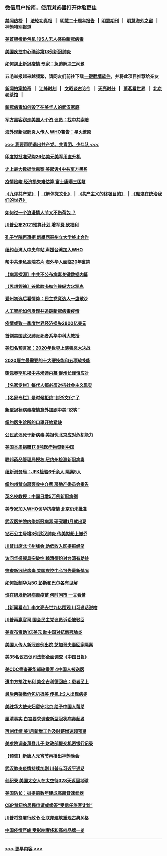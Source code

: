 ### [微信用户指南，使用浏览器打开体验更佳](https://github.com/gfw-breaker/banned-news1/blob/master/indexes/wechat-guide.md?t=0)
#### [禁闻热榜](热点新闻.md?t=0)  &nbsp;&nbsp;|&nbsp;&nbsp; [法轮功真相](https://github.com/gfw-breaker/truth/blob/master/README.md?t=0) &nbsp;&nbsp;|&nbsp;&nbsp; [明慧二十周年报告](https://github.com/gfw-breaker/mh-reports/blob/master/README.md?t=0) &nbsp;&nbsp;|&nbsp;&nbsp;[明慧期刊](https://github.com/gfw-breaker/mh-qikan) &nbsp;&nbsp;|&nbsp;&nbsp; [明慧海外之窗](https://github.com/gfw-breaker/mh-news/blob/master/README.md?t=0) &nbsp;&nbsp;|&nbsp;&nbsp; [神韵特别报道](https://github.com/gfw-breaker/mh-news/blob/master/shenyun.md?t=0)
#### [美首架撤侨包机 195人无人感染新冠病毒](../pages/nsc412/n11859908.md?t=02111233) 
#### [美国疾控中心确诊第13例新冠肺炎](../pages/nsc412/n11859966.md?t=02111233) 
#### [如何遏止新冠疫情 专家：急迫解决三问题](../pages/nsc412/n11859685.md?t=02111233) 
#### 五毛举报越来越频繁，请网友们前往下载 [一键翻墙软件](https://github.com/gfw-breaker/ssr-accounts)，并将此项目推荐给亲友
#### [新闻拍案惊奇](https://github.com/gfw-breaker/banned-news1/blob/master/pages/link4.md) &nbsp;&nbsp;|&nbsp;&nbsp; [江峰时刻](https://github.com/gfw-breaker/banned-news1/blob/master/pages/link4.md) &nbsp;&nbsp;|&nbsp;&nbsp; [文昭谈古论今](https://github.com/gfw-breaker/banned-news1/blob/master/pages/link4.md) &nbsp;&nbsp;|&nbsp;&nbsp; [天亮时分](https://github.com/gfw-breaker/banned-news1/blob/master/pages/link4.md) &nbsp;&nbsp;|&nbsp;&nbsp; [萧茗看世界](https://github.com/gfw-breaker/banned-news1/blob/master/pages/link4.md) &nbsp;&nbsp;|&nbsp;&nbsp; [北京老茶馆](https://github.com/gfw-breaker/banned-news1/blob/master/pages/link4.md) &nbsp;&nbsp;|&nbsp;&nbsp; 
#### [新冠病毒如何毁了在美华人的武汉家庭](../pages/nsc412/n11859524.md?t=02111233) 
#### [军方黑客窃走美国人个资 议员：找中共索赔](../pages/nsc412/n11859371.md?t=02111233) 
#### [海外现新冠肺炎人传人 WHO警告：星火燎原](../pages/nsc412/n11859252.md?t=02111233) 
#### [>>> 我要声明退出共产党、共青团、少年队 <<<](https://github.com/begood0513/goodnews/blob/master/quit/letter.md) 
#### [印度拟批准采购26亿美元美军用直升机](../pages/nsc412/n11859143.md?t=02111233) 
#### [史上最大数据泄露案 美起诉4中共军方黑客](../pages/nsc412/n11859115.md?t=02111233) 
#### [疫情险峻 经济损失难估算 富士康曝三困境](../pages/nsc412/n11859120.md?t=02111233) 
#### [《九评共产党》](https://github.com/begood0513/9ping.md/blob/master/README.md) &nbsp;|&nbsp; [《解体党文化》](../../../../jtdwh.md/blob/master/README.md)  &nbsp;|&nbsp; [《共产主义的终极目的》](../../../../gczydzjmd.md/blob/master/README.md) &nbsp;|&nbsp; [《魔鬼在统治我们的世界》](../../../../mgztzwmdsj.md/blob/master/README.md) 
#### [如何过一个浪漫情人节又不伤荷包 ？](../pages/nsc412/n11858969.md?t=02111233) 
#### [川普公布2021预算计划 增军费 砍福利](../pages/nsc412/n11859012.md?t=02111233) 
#### [孔子学院再遭拒 新墨西哥州立大学终止合作](../pages/nsc412/n11858661.md?t=02111233) 
#### [纽约台湾人中央车站  声援台湾加入WHO](../pages/nsc412/n11857757.md?t=02111233) 
#### [帮中共走私高端芯片 海外华人面临20年监禁](../pages/nsc412/n11855016.md?t=02111233) 
#### [【病毒探源】中共不公布病毒关键数据内幕](../pages/nsc412/n11856584.md?t=02111233) 
#### [【思想领袖】谷歌脸书如何操纵大众观点](../pages/nsc412/n11680874.md?t=02111233) 
#### [爱州初选后看情势：民主党竞选人一盘散沙](../pages/nsc412/n11856557.md?t=02111233) 
#### [人工智能如何发现并追踪新冠病毒疫情](../pages/nsc412/n11856398.md?t=02111233) 
#### [疫情或致一季度世界经济损失2800亿美元](../pages/nsc412/n11855639.md?t=02111233) 
#### [首例美国武汉肺炎死者系华中科大教授](../pages/nsc412/n11855500.md?t=02111233) 
#### [美知名预言家：2020年世界上演善恶大决战](../pages/nsc412/n11855418.md?t=02111233) 
#### [2020雇主最需要的十大硬技能和五项软技能](../pages/nsc412/n11850953.md?t=02111233) 
#### [蓬佩奥罕见揭中共渗透内幕 促州长谨慎应对](../pages/nsc412/n11854685.md?t=02111233) 
#### [【名家专栏】每代人都必须对抗社会主义现实](../pages/nsc412/n11831412.md?t=02111233) 
#### [【名家专栏】是时候拒绝“封杀文化”了](../pages/nsc412/n11814093.md?t=02111233) 
#### [新型冠状病毒疫情意外加剧中美“脱钩”](../pages/nsc412/n11854475.md?t=02111233) 
#### [纽约医生诊所的口罩开始紧缺](../pages/nsc412/n11853364.md?t=02111233) 
#### [公民武汉死于新病毒 美担忧北京应对危机能力](../pages/nsc412/n11854331.md?t=02111233) 
#### [美国本周捐赠17.8吨医疗物资到中国](../pages/nsc412/n11854269.md?t=02111233) 
#### [联邦药品管理局授权  纽约州检测新冠病毒](../pages/nsc412/n11853371.md?t=02111233) 
#### [纽新港务局：JFK检验6千余人  隔离5人](../pages/nsc412/n11853366.md?t=02111233) 
#### [纽约州禁向房客收中介费  房地产委员会提告](../pages/nsc412/n11853360.md?t=02111233) 
#### [英名校教授：中国日增5万例新冠病例](../pages/nsc412/n11854174.md?t=02111233) 
#### [美专家加入WHO访华抗疫情 北京仍未批准](../pages/nsc412/n11854043.md?t=02111233) 
#### [武汉医护院内染新冠病毒 研究曝1月就出现](../pages/nsc412/n11852928.md?t=02111233) 
#### [钻石公主号增3例武汉肺炎 传美拟船上撤侨](../pages/nsc412/n11853240.md?t=02111233) 
#### [川普出席北卡州峰会 助低收入区提振经济](../pages/nsc412/n11853232.md?t=02111233) 
#### [访问华盛顿具突破性 赖清德盼对台湾有助益](../pages/nsc412/n11853129.md?t=02111233) 
#### [筛查新冠状病毒 美国疾控中心报告最新情况](../pages/nsc412/n11853070.md?t=02111233) 
#### [如何抵制华为5G 彭斯和巴尔各有见解](../pages/nsc412/n11852535.md?t=02111233) 
#### [谁在研发新冠病毒疫苗 何时问市 一文看懂](../pages/nsc412/n11852840.md?t=02111233) 
#### [【新闻看点】李文亮去世九亿围观 川习通话说啥](../pages/nsc412/n11852360.md?t=02111233) 
#### [川普再赢官司 国会民主党议员诉讼被驳回](../pages/nsc412/n11852287.md?t=02111233) 
#### [美宣布资助1亿美元 助中国对抗新冠肺炎](../pages/nsc412/n11852531.md?t=02111233) 
#### [美国人传人新冠首例出院 芝加哥夫妻回家隔离](../pages/nsc412/n11852452.md?t=02111233) 
#### [美35名议员促司法部全面调查《中国日报》](../pages/nsc412/n11852435.md?t=02111233) 
#### [美CDC筛查豪华邮轮乘客 4中国人被送医](../pages/nsc412/n11852085.md?t=02111233) 
#### [遭中方抢注专利 美企吉利德回应：患者至上](../pages/nsc412/n11852037.md?t=02111233) 
#### [最后两架撤侨包机抵美 传机上2人出现病症](../pages/nsc412/n11852173.md?t=02111233) 
#### [美驻华大使夫妇留守北京 给予中国人帮助](../pages/nsc412/n11852165.md?t=02111233) 
#### [厘清事实 白宫要求调查新型冠状病毒起源](../pages/nsc412/n11852106.md?t=02111233) 
#### [再创佳绩 美1月新增工作及时薪增速超预期](../pages/nsc412/n11852174.md?t=02111233) 
#### [美参院调查拜登儿子 财政部提交机密银行记录](../pages/nsc412/n11851808.md?t=02111233) 
#### [【预告】新唐人元宵节再播出神韵晚会](../pages/nsc412/n11843192.md?t=02111233) 
#### [武汉肺炎疫情持续加剧 川普与习近平通话](../pages/nsc412/n11851613.md?t=02111233) 
#### [创纪录 美国太空人在太空待328天返回地球](../pages/nsc412/n11851266.md?t=02111233) 
#### [美国防长：拟提前数年建成高超音速武器](../pages/nsc412/n11850959.md?t=02111233) 
#### [CBP禁纽约居民申请或续签“受信任旅客计划”](../pages/nsc412/n11850857.md?t=02111233) 
#### [川普将签署行政令 让联邦建筑重现古典风格](../pages/nsc412/n11850654.md?t=02111233) 
#### [中国疫情严峻 受影响奢侈和高档品牌一览](../pages/nsc412/n11850319.md?t=02111233) 

----
#### [ >>> 更早内容 <<< ](../indexes/nsc412-earlier.md)
